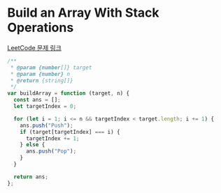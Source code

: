 # Build an Array With Stack Operations

[LeetCode 문제 링크](https://leetcode.com/problems/build-an-array-with-stack-operations)

```javascript
/**
 * @param {number[]} target
 * @param {number} n
 * @return {string[]}
 */
var buildArray = function (target, n) {
  const ans = [];
  let targetIndex = 0;

  for (let i = 1; i <= n && targetIndex < target.length; i += 1) {
    ans.push("Push");
    if (target[targetIndex] === i) {
      targetIndex += 1;
    } else {
      ans.push("Pop");
    }
  }

  return ans;
};
```
